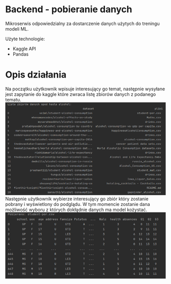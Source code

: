 # Backend - pobieranie danych

Mikroserwis odpowiedzialny za dostarczenie danych użytych do treningu modeli ML.

Użyte technologie:
 - Kaggle API 
 - Pandas

# Opis działania
Na początku użytkownik wpisuje interesujący go temat, następnie wysyłane jest zapytanie do kaggle
które zwraca listę zbiorów danych z podanego tematu.
![dataset](./images/dataset_list.png)
Następnie użytkownik wybierze interesujący go zbiór który 
zostanie pobrany i wyświetlony do podglądu. W tym momencie zostanie dana 
możliwość wyboru z których dokłądnie danych ma model kożystać.
![dataset](./images/dataset_view.png)
